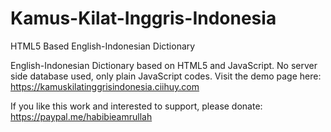 # Kamus-Kilat-Inggris-Indonesia
HTML5 Based English-Indonesian Dictionary

English-Indonesian Dictionary based on HTML5 and JavaScript. No server side database used, only plain JavaScript codes. Visit the demo page here: https://kamuskilatinggrisindonesia.ciihuy.com

If you like this work and interested to support, please donate: https://paypal.me/habibieamrullah
